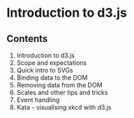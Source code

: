 Introduction to d3.js
=====================

Contents
--------

1. Introduction to d3.js
2. Scope and expectations
3. Quick intro to SVGs
3. Binding data to the DOM
4. Removing data from the DOM
5. Scales and other tips and tricks
6. Event handling
7. Kata - visualising xkcd with d3.js


